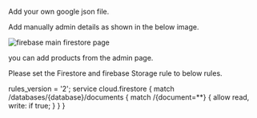 Add your own google json file.

Add manually admin details as shown in the below image. 

![firebase main firestore page](https://user-images.githubusercontent.com/64288579/147439157-e7f34530-a4b0-45bf-aa08-86d451b3aaaf.PNG)

you can add products from the admin page.

Please set the Firestore and firebase Storage rule to below rules.


rules_version = '2';
service cloud.firestore {
  match /databases/{database}/documents {
    match /{document=**} {
      allow read, write: if true;
    }
  }
}
